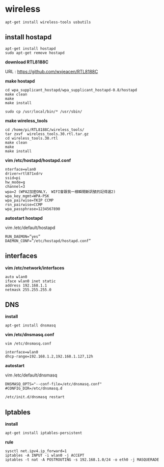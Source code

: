 
# wireless

```
apt-get install wireless-tools usbutils
```
## install hostapd
```
apt-get install hostapd
sudo apt-get remove hostapd
```

**download RTL8188C**

URL : <https://github.com/wxjeacen/RTL8188C>


**make hostapd**

```
cd wpa_supplicant_hostapd/wpa_supplicant_hostapd-0.8/hostapd
make clean
make
make install
```

```
sudo cp /usr/local/bin/* /usr/sbin/
```

**make wireless_tools**

```
cd /home/pi/RTL8188C/wireless_tools/
tar zxvf  wireless_tools.30.rtl.tar.gz
cd wireless_tools.30.rtl
make clean
make
make install
```
**vim /etc/hostapd/hostapd.conf**

```
nterface=wlan0
driver=rtl871xdrv
ssid=pi
hw_mode=g
channel=3
wpa=2 (WPA2加密ONLY， WIFI會跟我一樣瞬間斷訊號的記得選2)
wpa_key_mgmt=WPA-PSK
wpa_pairwise=TKIP CCMP
rsn_pairwise=CCMP
wpa_passphrase=1234567890 
```

**autostart hostapd**

vim /etc/default/hostapd

```
RUN_DAEMON=”yes”
DAEMON_CONF=”/etc/hostapd/hostapd.conf”
```

## interfaces

**vim /etc/network/interfaces**

```
auto wlan0
iface wlan0 inet static
address 192.168.1.1 
netmask 255.255.255.0
```
## DNS
**install**

```
apt-get install dnsmasq
```

**vim /etc/dnsmasq.conf**

```
vim /etc/dnsmasq.conf 

interface=wlan0
dhcp-range=192.168.1.2,192.168.1.127,12h
```

**autostart**

vim /etc/default/dnsmasq

```
DNSMASQ_OPTS="--conf-file=/etc/dnsmasq.conf"
#CONFIG_DIR=/etc/dnsmasq.d
```
```
/etc/init.d/dnsmasq restart
```
## Iptables
**install**

```
apt-get install iptables-persistent
```

**rule**

```
sysctl net.ipv4.ip_forward=1
iptables -A INPUT -i wlan0 -j ACCEPT
iptables -t nat -A POSTROUTING -s 192.168.1.0/24 -o eth0 -j MASQUERADE
```